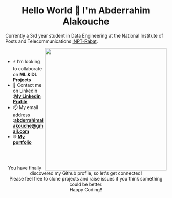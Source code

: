 
<h1 align="center">Hello World 👋 I'm Abderrahim Alakouche</h1>

Currently a 3rd year student in Data Engineering at the National Institute of Posts and Telecommunications [INPT-Rabat](http://www.inpt.ac.ma/#). 

<p>
  <img width="380" align='right' src="https://github-readme-stats.vercel.app/api?username=AbderrahimAl&show_icons=true&hide_border=true"></a>
</p>
<br>


- ⚡ I’m looking to collaborate on **ML & DL Projects**
- 💬 Contact me on Linkedin :[**My Linkedin Profile**](https://www.linkedin.com/in/abderrahim-alakouche-66470118b/)
- 📫 My email address :**abderrahimalakouche@gmail.com**
- 🌐 [**My portfolio**](https://abderrahim-alakouche.netlify.app/)
 

<br>
<br>

<p align="center">
You have finally discovered my Github profile, so let's get connected!
<br/>
Please feel free to clone projects and raise issues if you think something could be better.
<br/>
Happy Coding!!
</p>  
